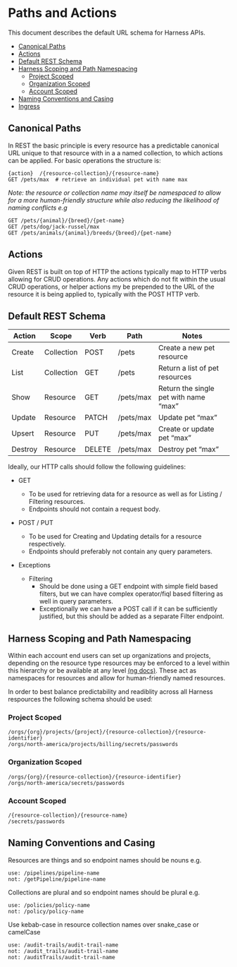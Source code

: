 # Paths and Actions 

This document describes the default URL schema for Harness APIs.

- [Canonical Paths](#canonical-paths)
- [Actions](#actions)
- [Default REST Schema](#default-rest-schema)
- [Harness Scoping and Path Namespacing](#harness-scoping-and-path-namespacing)
  * [Project Scoped](#project-scoped)
  * [Organization Scoped](#organization-scoped)
  * [Account Scoped](#account-scoped)
- [Naming Conventions and Casing](#naming-conventions-and-casing)
- [Ingress](#ingress)


## Canonical Paths

In REST the basic principle is every resource has a predictable canonical URL unique to that resource with in a a named collection, to which actions can be applied. For basic operations the structure is: 

```
{action}  /{resource-collection}/{resource-name}
GET /pets/max  # retrieve an individual pet with name max
```

_Note: the resource or collection name may itself be namespaced to allow for a more human-friendly structure while also reducing the likelihood of naming conflicts e.g_

```
GET /pets/{animal}/{breed}/{pet-name}
GET /pets/dog/jack-russel/max
GET /pets/animals/{animal}/breeds/{breed}/{pet-name}
```

## Actions

Given REST is built on top of HTTP the actions typically map to HTTP verbs allowing for CRUD operations. Any actions which do not fit within the usual CRUD operations, or helper actions my be prepended to the URL of the resource it is being applied to, typically with the POST HTTP verb.

## Default REST Schema 

| Action  | Scope      | Verb   | Path      | Notes                                 |
|---------|------------|--------|-----------|---------------------------------------|
| Create  | Collection | POST   | /pets     | Create a new pet resource             |
| List    | Collection | GET    | /pets     | Return a list of pet resources        |
| Show    | Resource   | GET    | /pets/max | Return the single pet with name “max” |
| Update  | Resource   | PATCH  | /pets/max | Update pet “max”                      |
| Upsert  |  Resource  | PUT    | /pets/max | Create or update pet “max”            |
| Destroy | Resource   | DELETE | /pets/max | Destroy pet “max”                     |

Ideally, our HTTP calls should follow the following guidelines:

- GET 
  * To be used for retrieving data for a resource as well as for Listing / Filtering resources.
  * Endpoints should not contain a request body. 
  
- POST / PUT
  * To be used for Creating and Updating details for a resource respectively. 
  * Endpoints should preferably not contain any query parameters.

- Exceptions
  * Filtering
    + Should be done using a GET endpoint with simple field based filters, but we can have complex operator/fiql based filtering as well in query parameters.
    + Exceptionally we can have a POST call if it can be sufficiently justified, but this should be added as a separate Filter endpoint. 

## Harness Scoping and Path Namespacing

Within each account end users can set up organizations and projects, depending on the resource type resources may be enforced to a level within this hierarchy or be available at any level [(ng docs)](https://ngdocs.harness.io/article/7fibxie636-projects-and-organizations). These act as namespaces for resources and allow for human-friendly named resources.

In order to best balance predictability and readiblity across all Harness respources the following schema should be used:

### Project Scoped

```
/orgs/{org}/projects/{project}/{resource-collection}/{resource-identifier}
/orgs/north-america/projects/billing/secrets/passwords
```

### Organization Scoped

```
/orgs/{org}/{resource-collection}/{resource-identifier}
/orgs/north-america/secrets/passwords
```

### Account Scoped

```
/{resource-collection}/{resource-name}
/secrets/passwords
```

## Naming Conventions and Casing 

Resources are things and so endpoint names should be nouns e.g. 

```
use: /pipelines/pipeline-name
not: /getPipeline/pipeline-name
```

Collections are plural and so endpoint names should be plural e.g.

```
use: /policies/policy-name
not: /policy/policy-name
```

Use kebab-case in resource collection names over snake_case or camelCase
```
use: /audit-trails/audit-trail-name
not: /audit_trails/audit-trail-name
not: /auditTrails/audit-trail-name
```
